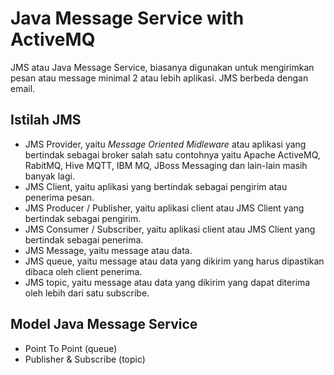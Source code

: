# Java Message Service with ActiveMQ

JMS atau Java Message Service, biasanya digunakan untuk mengirimkan pesan atau message minimal 2 atau lebih aplikasi. JMS berbeda dengan email.

## Istilah JMS

- JMS Provider, yaitu _Message Oriented Midleware_ atau aplikasi yang bertindak sebagai broker salah satu contohnya yaitu Apache ActiveMQ, RabitMQ, Hive MQTT, IBM MQ, JBoss Messaging dan lain-lain masih banyak lagi.
- JMS Client, yaitu aplikasi yang bertindak sebagai pengirim atau penerima pesan.
- JMS Producer / Publisher, yaitu aplikasi client atau JMS Client yang bertindak sebagai pengirim.
- JMS Consumer / Subscriber, yaitu aplikasi client atau JMS Client yang bertindak sebagai penerima.
- JMS Message, yaitu message atau data.
- JMS queue, yaitu message atau data yang dikirim yang harus dipastikan dibaca oleh client penerima.
- JMS topic, yaitu message atau data yang dikirim yang dapat diterima oleh lebih dari satu subscribe.

## Model Java Message Service

- Point To Point (queue)
- Publisher & Subscribe (topic)
